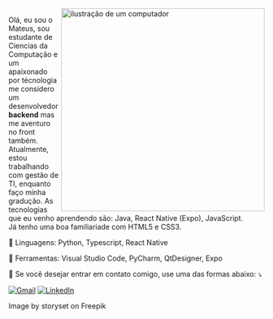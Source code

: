 <img src="" alt="ilustração de um computador" min-width="400px" max-width="400px" width="400px" align="right">

<p align="left"> 
  Olá, eu sou o Mateus, sou estudante de Ciencias da Computação e um apaixonado por técnologia me considero um desenvolvedor <strong>backend</strong> mas me aventuro no front também.<br>
  Atualmente, estou trabalhando com gestão de TI, enquanto faço minha gradução. As tecnologias que eu venho aprendendo são: Java, React Native (Expo), JavaScript.<br>
  Já tenho uma boa familiariade com HTML5 e CSS3.
</p>

<p align="left">
  🦄 Linguagens: Python, Typescript, React Native
</p>

<p align="left">
  💼 Ferramentas: Visual Studio Code, PyCharm, QtDesigner, Expo
</p>

<p align="left">
  💌 Se você desejar entrar em contato comigo, use uma das formas abaixo: ⤵️
</p>

<p align="left">
  <a href="#" title="Gmail">
  <img src="https://img.shields.io/badge/-Gmail-FF0000?style=flat-square&labelColor=FF0000&logo=gmail&logoColor=white&link=" alt="Gmail"/></a>
  <a href="#" title="LinkedIn">
  <img src="https://img.shields.io/badge/-Linkedin-0e76a8?style=flat-square&logo=Linkedin&logoColor=white&link=LINK-DO-SEU-LINKEDIN" alt="LinkedIn"/></a>
</p>


<p>Image by storyset on Freepik</p>
